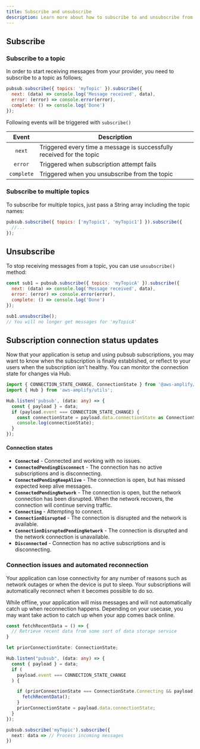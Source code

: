 ```yaml
---
title: Subscribe and unsubscribe
description: Learn more about how to subscribe to and unsubscribe from topics using Amplify's PubSub category
---
```


## Subscribe

### Subscribe to a topic

In order to start receiving messages from your provider, you need to subscribe to a topic as follows;

```javascript
pubsub.subscribe({ topics: 'myTopic' }).subscribe({
  next: (data) => console.log('Message received', data),
  error: (error) => console.error(error),
  complete: () => console.log('Done')
});
```

Following events will be triggered with `subscribe()`

| Event | Description |
| :-: | --- |
| `next` | Triggered every time a message is successfully received for the topic |
| `error` | Triggered when subscription attempt fails |
| `complete` | Triggered when you unsubscribe from the topic |

### Subscribe to multiple topics

To subscribe for multiple topics, just pass a String array including the topic names:

```javascript
pubsub.subscribe({ topics: ['myTopic1', 'myTopic1'] }).subscribe({
  //...
});
```

## Unsubscribe

To stop receiving messages from a topic, you can use `unsubscribe()` method:

```javascript
const sub1 = pubsub.subscribe({ topics: 'myTopicA' }).subscribe({
  next: (data) => console.log('Message received', data),
  error: (error) => console.error(error),
  complete: () => console.log('Done')
});

sub1.unsubscribe();
// You will no longer get messages for 'myTopicA'
```

## Subscription connection status updates

Now that your application is setup and using pubsub subscriptions, you may want to know when the subscription is finally established, or reflect to your users when the subscription isn't healthy. You can monitor the connection state for changes via Hub.

```typescript
import { CONNECTION_STATE_CHANGE, ConnectionState } from '@aws-amplify/pubsub';
import { Hub } from 'aws-amplify/utils';

Hub.listen('pubsub', (data: any) => {
  const { payload } = data;
  if (payload.event === CONNECTION_STATE_CHANGE) {
    const connectionState = payload.data.connectionState as ConnectionState;
    console.log(connectionState);
  }
});
```

#### Connection states

- **`Connected`** - Connected and working with no issues.
- **`ConnectedPendingDisconnect`** - The connection has no active subscriptions and is disconnecting.
- **`ConnectedPendingKeepAlive`** - The connection is open, but has missed expected keep alive messages.
- **`ConnectedPendingNetwork`** - The connection is open, but the network connection has been disrupted. When the network recovers, the connection will continue serving traffic.
- **`Connecting`** - Attempting to connect.
- **`ConnectionDisrupted`** - The connection is disrupted and the network is available.
- **`ConnectionDisruptedPendingNetwork`** - The connection is disrupted and the network connection is unavailable.
- **`Disconnected`** - Connection has no active subscriptions and is disconnecting.

### Connection issues and automated reconnection

Your application can lose connectivity for any number of reasons such as network outages or when the device is put to sleep. Your subscriptions will automatically reconnect when it becomes possible to do so.

While offline, your application will miss messages and will not automatically catch up when reconnection happens. Depending on your usecase, you may want take action to catch up when your app comes back online.

```typescript
const fetchRecentData = () => {
  // Retrieve recent data from some sort of data storage service
}

let priorConnectionState: ConnectionState;

Hub.listen("pubsub", (data: any) => {
  const { payload } = data;
  if (
    payload.event === CONNECTION_STATE_CHANGE
  ) {

    if (priorConnectionState === ConnectionState.Connecting && payload.data.connectionState === ConnectionState.Connected) {
      fetchRecentData();
    }
    priorConnectionState = payload.data.connectionState;
  }
});

pubsub.subscribe('myTopic').subscribe({
  next: data => // Process incoming messages
})
```
